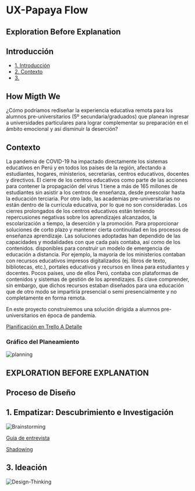 # UX-Papaya Flow

## Exploration Before Explanation

## Introducción

* [1. Introducción](#1-Introducción)
* [2. Contexto](#2-Contexto)
* [3. ](#3-)

## How Migth We

¿Cómo podríamos rediseñar la experiencia educativa remota para los alumnos pre-universitarios (5º secundaria/graduados) que planean ingresar a universidades particulares para lograr complementar su preparación en el ámbito emocional y así disminuir la deserción?

## Contexto

La pandemia de COVID-19 ha impactado directamente los sistemas educativos en Perú y en todos los países de la región, afectando a estudiantes, hogares, ministerios, secretarías, centros educativos, docentes y directivos.  El cierre de los centros educativos como parte de las acciones para contener la propagación del virus 1 tiene a más de 165 millones de estudiantes sin asistir a los centros de enseñanza, desde preescolar hasta la educación terciaria.
Por otro lado, las academias pre-universitarias no están dentro de la currícula educativa, por lo que no son consideradas.
Los cierres prolongados de los centros educativos están teniendo repercusiones negativas sobre los aprendizajes alcanzados, la escolarización a tiempo, la deserción y la promoción. 
Para proporcionar soluciones de corto plazo y mantener cierta continuidad en los procesos de enseñanza aprendizaje. Las soluciones adoptadas han dependido de las capacidades y modalidades con que cada país contaba, así como de los contenidos. disponibles para construir un modelo de emergencia de educación a distancia.  Por ejemplo, la mayoría de los ministerios contaban con recursos educativos impresos digitalizados (ej. libros de texto, bibliotecas, etc.), portales educativos y recursos en línea para estudiantes y docentes. Pocos países, uno de ellos Perú, contaba con plataformas de contenidos y sistemas de gestión de los aprendizajes. Es clave comprender, sin embargo, que dichos recursos estaban diseñados para una educación que de otro modo se impartiría presencial o semi presencialmente y no completamente en forma remota.

En este proyecto construiremos una solución dirigida a alumnos pre-universitarios en época de pandemia.

[Planificación en Trello A Detalle](https://trello.com/b/SWjoeOcI/ux-papaya-flow)

### Gráfico del Planeamiento
![planning](https://user-images.githubusercontent.com/68177371/94094434-1b904800-fde5-11ea-94d2-d468d40e2a9f.jpeg)
 
## EXPLORATION BEFORE EXPLANATION

## Proceso de Diseño

## 1. Empatizar: Descubrimiento e Investigación


![Brainstorming](https://miro.medium.com/max/640/0*Uk_sezp7WvIGp9GH.jpg)
 
[Guía de entrevista](https://docs.google.com/document/d/1wyROToRhdYV1nKTHxO0tiCM564xV_XQ7/edit#)


[Shadowing](https://www.figma.com/file/ZlIfR2uwFyub4dTBALXpO3/Shadowing?node-id=2%3A1)


## 3. Ideación

![Design-Thinking]()

